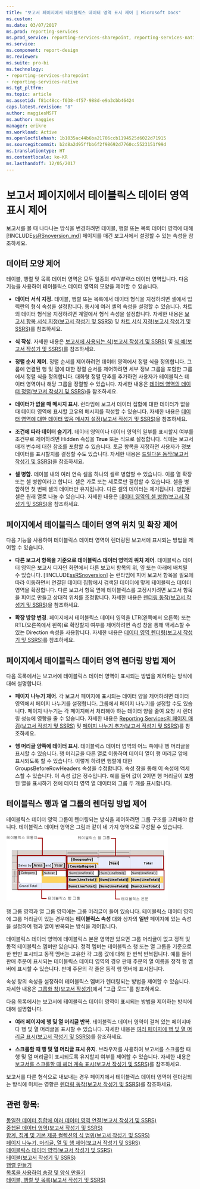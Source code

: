 ```yaml
---
title: "보고서 페이지에서 테이블릭스 데이터 영역 표시 제어 | Microsoft Docs"
ms.custom: 
ms.date: 03/07/2017
ms.prod: reporting-services
ms.prod_service: reporting-services-sharepoint, reporting-services-native
ms.service: 
ms.component: report-design
ms.reviewer: 
ms.suite: pro-bi
ms.technology:
- reporting-services-sharepoint
- reporting-services-native
ms.tgt_pltfrm: 
ms.topic: article
ms.assetid: f81c48cc-f038-4f57-988d-e9a3cbb46424
caps.latest.revision: "8"
author: maggiesMSFT
ms.author: maggies
manager: erikre
ms.workload: Active
ms.openlocfilehash: 1b1035ac44b6ba21706ccb1194525d6022d71915
ms.sourcegitcommit: b2d8a2d95ffbb6f2f98692d7760cc5523151f99d
ms.translationtype: HT
ms.contentlocale: ko-KR
ms.lasthandoff: 12/05/2017
---
```

# <a name="controlling-the-tablix-data-region-display-on-a-report-page"></a>보고서 페이지에서 테이블릭스 데이터 영역 표시 제어
보고서를 볼 때 나타나는 방식을 변경하려면 테이블, 행렬 또는 목록 데이터 영역에 대해 [!INCLUDE[ssRSnoversion_md](../../includes/ssrsnoversion-md.md)] 페이지를 매긴 보고서에서 설정할 수 있는 속성을 참조하세요.  
   
## <a name="controlling-the-appearance-of-data"></a>데이터 모양 제어  
테이블, 행렬 및 목록 데이터 영역은 모두 일종의 *테이블릭스* 데이터 영역입니다. 다음 기능을 사용하여 테이블릭스 데이터 영역의 모양을 제어할 수 있습니다.  
  
-   **데이터 서식 지정.** 테이블, 행렬 또는 목록에서 데이터 형식을 지정하려면 셀에서 입력란의 형식 속성을 설정합니다. 동시에 여러 셀의 속성을 설정할 수 있습니다. 차트의 데이터 형식을 지정하려면 계열에서 형식 속성을 설정합니다. 자세한 내용은 [보고서 항목 서식 지정&#40;보고서 작성기 및 SSRS&#41;](../../reporting-services/report-design/formatting-report-items-report-builder-and-ssrs.md) 및 [차트 서식 지정&#40;보고서 작성기 및 SSRS&#41;](../../reporting-services/report-design/formatting-a-chart-report-builder-and-ssrs.md)를 참조하세요.  
  
-   **식 작성**. 자세한 내용은 [보고서에 사용되는 식&#40;보고서 작성기 및 SSRS&#41;](../../reporting-services/report-design/expression-uses-in-reports-report-builder-and-ssrs.md) 및 [식 예&#40;보고서 작성기 및 SSRS&#41;](../../reporting-services/report-design/expression-examples-report-builder-and-ssrs.md)를 참조하세요.  
  
-   **정렬 순서 제어**. 정렬 순서를 제어하려면 데이터 영역에서 정렬 식을 정의합니다. 그룹에 연결된 행 및 열에 대한 정렬 순서를 제어하려면 세부 정보 그룹을 포함한 그룹에서 정렬 식을 정의합니다. 대화형 정렬 단추를 추가하면 사용자가 테이블릭스 데이터 영역이나 해당 그룹을 정렬할 수 있습니다. 자세한 내용은 [데이터 영역의 데이터 정렬&#40;보고서 작성기 및 SSRS&#41;](../../reporting-services/report-design/sort-data-in-a-data-region-report-builder-and-ssrs.md)을 참조하세요.  
  
-   **데이터가 없을 때 메시지 표시**. 런타임에 보고서 데이터 집합에 대한 데이터가 없을 때 데이터 영역에 표시할 고유의 메시지를 작성할 수 있습니다. 자세한 내용은 [데이터 영역에 대한 데이터 없음 메시지 설정&#40;보고서 작성기 및 SSRS&#41;](../../reporting-services/report-data/set-a-no-data-message-for-a-data-region-report-builder-and-ssrs.md)을 참조하세요.  
  
-   **조건에 따라 데이터 숨기기**. 데이터 영역이나 데이터 영역의 일부를 표시할지 여부를 조건부로 제어하려면 Hidden 속성을 **True** 또는 식으로 설정합니다. 식에는 보고서 매개 변수에 대한 참조를 포함할 수 있습니다. 토글 항목을 지정하면 사용자가 정보 데이터를 표시할지를 결정할 수도 있습니다. 자세한 내용은 [드릴다운 동작&#40;보고서 작성기 및 SSRS&#41;](../../reporting-services/report-design/drilldown-action-report-builder-and-ssrs.md)을 참조하세요.  
  
-   **셀 병합.** 테이블 내의 여러 연속 셀을 하나의 셀로 병합할 수 있습니다. 이를 열 확장 또는 셀 병합이라고 합니다. 셀은 가로 또는 세로로만 결합할 수 있습니다. 셀을 병합하면 첫 번째 셀의 데이터만 유지됩니다. 다른 셀의 데이터는 제거됩니다. 병합된 셀은 원래 열로 나눌 수 있습니다. 자세한 내용은 [데이터 영역의 셀 병합&#40;보고서 작성기 및 SSRS&#41;](../../reporting-services/report-design/merge-cells-in-a-data-region-report-builder-and-ssrs.md)을 참조하세요.  
  
## <a name="controlling-tablix-data-region-position-and-expansion-on-a-page"></a>페이지에서 테이블릭스 데이터 영역 위치 및 확장 제어  
 다음 기능을 사용하여 테이블릭스 데이터 영역이 렌더링된 보고서에 표시되는 방법을 제어할 수 있습니다.  
  
-   **다른 보고서 항목을 기준으로 테이블릭스 데이터 영역의 위치 제어**. 테이블릭스 데이터 영역은 보고서 디자인 화면에서 다른 보고서 항목의 위, 옆 또는 아래에 배치될 수 있습니다. [!INCLUDE[ssRSnoversion](../../includes/ssrsnoversion-md.md)] 는 런타임에 피어 보고서 항목을 필요에 따라 이동하면서 연결된 데이터 집합에서 검색된 데이터에 맞게 테이블릭스 데이터 영역을 확장합니다. 다른 보고서 항목 옆에 테이블릭스를 고정시키려면 보고서 항목을 피어로 만들고 상대적 위치를 조정합니다. 자세한 내용은 [렌더링 동작&#40;보고서 작성기 및 SSRS&#41;](../../reporting-services/report-design/rendering-behaviors-report-builder-and-ssrs.md)을 참조하세요.  
  
-   **확장 방향 변경**. 페이지에서 테이블릭스 데이터 영역을 LTR(왼쪽에서 오른쪽) 또는 RTL(오른쪽에서 왼쪽)로 확장할지 여부를 제어하려면 속성 창을 통해 액세스할 수 있는 Direction 속성을 사용합니다. 자세한 내용은 [데이터 영역 렌더링&#40;보고서 작성기 및 SSRS&#41;](../../reporting-services/report-design/rendering-data-regions-report-builder-and-ssrs.md)를 참조하세요.  
  
## <a name="controlling-how-a-tablix-data-region-renders-on-a-page"></a>페이지에서 테이블릭스 데이터 영역 렌더링 방법 제어  
 다음 목록에서는 보고서에 테이블릭스 데이터 영역이 표시되는 방법을 제어하는 방식에 대해 설명합니다.  
  
-   **페이지 나누기 제어**. 각 보고서 페이지에 표시되는 데이터 양을 제어하려면 데이터 영역에서 페이지 나누기를 설정합니다. 그룹에서 페이지 나누기를 설정할 수도 있습니다. 페이지 나누기는 각 페이지에서 처리해야 하는 데이터 양을 줄여 요청 시 렌더링 성능에 영향을 줄 수 있습니다. 자세한 내용은 [Reporting Services의 페이지 매김&#40;보고서 작성기 및 SSRS&#41;](../../reporting-services/report-design/pagination-in-reporting-services-report-builder-and-ssrs.md) 및 [페이지 나누기 추가&#40;보고서 작성기 및 SSRS&#41;](../../reporting-services/report-design/add-a-page-break-report-builder-and-ssrs.md)를 참조하세요.  
  
-   **행 머리글 양쪽에 데이터 표시**. 테이블릭스 데이터 영역의 어느 쪽에나 행 머리글을 표시할 수 있습니다. 행 머리글을 다른 열로 이동하여 데이터 열이 행 머리글 앞에 표시되도록 할 수 있습니다. 이렇게 하려면 행렬에 대한 GroupsBeforeRowHeaders 속성을 수정합니다. 속성 창을 통해 이 속성에 액세스할 수 있습니다. 이 속성 값은 정수입니다. 예를 들어 값이 2이면 행 머리글이 포함된 열을 표시하기 전에 데이터 영역 열 데이터의 그룹 두 개를 표시합니다.  
  
## <a name="controlling-how-tablix-row-and-column-groups-render"></a>테이블릭스 행과 열 그룹의 렌더링 방법 제어  
 테이블릭스 데이터 영역 그룹이 렌더링되는 방식을 제어하려면 그룹 구조를 고려해야 합니다. 테이블릭스 데이터 영역은 그림과 같이 네 가지 영역으로 구성될 수 있습니다.  
  
 ![Tablix data region areas](../../reporting-services/report-design/media/rs-tablixareas.gif "Tablix data region areas")  
  
 행 그룹 영역과 열 그룹 영역에는 그룹 머리글이 들어 있습니다. 테이블릭스 데이터 영역에 그룹 머리글이 있는 경우에는 **테이블릭스 속성** 대화 상자의 **일반** 페이지에 있는 속성을 설정하여 행과 열이 반복되는 방식을 제어합니다.  
  
 테이블릭스 데이터 영역에 테이블릭스 본문 영역만 있으면 그룹 머리글이 없고 정적 및 동적 테이블릭스 멤버만 있습니다. 정적 멤버는 테이블릭스 행 또는 열 그룹을 기준으로 한 번만 표시되고 동적 멤버는 고유한 각 그룹 값에 대해 한 번씩 반복됩니다. 예를 들어 판매 주문이 표시되는 테이블릭스 데이터 영역의 경우 판매 주문의 열 이름을 정적 행 멤버에 표시할 수 있습니다. 판매 주문의 각 줄은 동적 행 멤버에 표시됩니다.  
  
 속성 창의 속성을 설정하여 테이블릭스 멤버가 렌더링되는 방법을 제어할 수 있습니다. 자세한 내용은 [그룹화 창&#40;보고서 작성기&#41;](../../reporting-services/report-design/grouping-pane-report-builder.md)에서 "고급 모드"를 참조하세요.  
  
 다음 목록에서는 보고서에 테이블릭스 데이터 영역이 표시되는 방법을 제어하는 방식에 대해 설명합니다.  
  
-   **여러 페이지에 행 및 열 머리글 반복**. 테이블릭스 데이터 영역이 걸쳐 있는 페이지마다 행 및 열 머리글을 표시할 수 있습니다. 자세한 내용은 [여러 페이지에 행 및 열 머리글 표시&#40;보고서 작성기 및 SSRS&#41;](../../reporting-services/report-design/display-row-and-column-headers-on-multiple-pages-report-builder-and-ssrs.md)를 참조하세요.  
  
-   **스크롤할 때 행 및 열 머리글 표시 유지**. 브라우저를 사용하여 보고서를 스크롤할 때 행 및 열 머리글이 표시되도록 유지할지 여부를 제어할 수 있습니다. 자세한 내용은 [보고서를 스크롤할 때 헤더 계속 표시&#40;보고서 작성기 및 SSRS&#41;](../../reporting-services/report-design/keep-headers-visible-when-scrolling-through-a-report-report-builder-and-ssrs.md)를 참조하세요.  
  
 보고서를 다른 형식으로 내보내는 경우 페이지에서 테이블릭스 데이터 영역이 렌더링되는 방식에 미치는 영향은 [렌더링 동작&#40;보고서 작성기 및 SSRS&#41;](../../reporting-services/report-design/rendering-behaviors-report-builder-and-ssrs.md)를 참조하세요.  
  
## <a name="see-also"></a>관련 항목:  
 [동일한 데이터 집합에 여러 데이터 영역 연결&#40;보고서 작성기 및 SSRS&#41;](../../reporting-services/report-design/linking-multiple-data-regions-to-the-same-dataset-report-builder-and-ssrs.md)   
 [중첩된 데이터 영역&#40;보고서 작성기 및 SSRS&#41;](../../reporting-services/report-design/nested-data-regions-report-builder-and-ssrs.md)   
 [합계, 집계 및 기본 제공 컬렉션의 식 범위&#40;보고서 작성기 및 SSRS&#41;](../../reporting-services/report-design/expression-scope-for-totals-aggregates-and-built-in-collections.md)   
 [페이지 나누기, 머리글, 열 및 행 제어&#40;보고서 작성기 및 SSRS&#41;](../../reporting-services/report-design/controlling-page-breaks-headings-columns-and-rows-report-builder-and-ssrs.md)   
 [테이블릭스 데이터 영역&#40;보고서 작성기 및 SSRS&#41;](../../reporting-services/report-design/tablix-data-region-report-builder-and-ssrs.md)   
 [테이블&#40;보고서 작성기 및 SSRS&#41;](../../reporting-services/report-design/tables-report-builder-and-ssrs.md)   
 [행렬 만들기](../../reporting-services/report-design/create-a-matrix-report-builder-and-ssrs.md)   
 [목록을 사용하여 송장 및 양식 만들기](../../reporting-services/report-design/create-invoices-and-forms-with-lists-report-builder-and-ssrs.md)   
 [테이블, 행렬 및 목록&#40;보고서 작성기 및 SSRS&#41;](../../reporting-services/report-design/tables-matrices-and-lists-report-builder-and-ssrs.md)  
  
  
